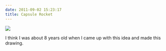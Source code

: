 ```yaml
---
date: 2011-09-02 15:23:17
title: Capsule Rocket
---
```


[![](http://www.hackniac.com/blog/wp-content/uploads/2011/09/capsule_rocket-941x1024.jpg)](http://www.hackniac.com/blog/wp-content/uploads/2011/09/capsule_rocket.jpg)

I think I was about 8 years old when I came up with this idea and made this drawing.
